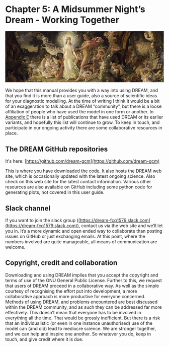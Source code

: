 # Chapter 5: A Midsummer Night’s Dream - Working Together
![chapter5](./img/chapter_5.png)

We hope that this manual provides you with a way into using DREAM, and that you find it is more than a user guide, also a source of scientific ideas for your diagnostic modelling. At the time of writing I think it would be a bit of an exaggeration to talk about a DREAM “community”, but there is a loose affiliation of people who have used the model in one form or another. In [Appendix E](https://dreamusermanual.readthedocs.io/en/latest/AppendixE.html) there is a list of publications that have used DREAM or its earlier variants, and hopefully this list will continue to grow. To keep in touch, and participate in our ongoing activity there are some collaborative resources in place. 

## The DREAM GitHub repositories
It's here: [https://github.com/dream-gcm](https://github.com/dream-gcm)

This is where you have downloaded the code. It also hosts the DREAM web site, which is occasionally updated with the latest ongoing science. Also check on this web site for the latest contact information. Various other resources are also available on GitHub including some python code for generating plots, not covered in this user guide. 


## Slack channel
If you want to join the slack group ([https://dream-fcq1579.slack.com](https://dream-fcq1579.slack.com)), contact us via the web site and we’ll let you in. It’s a more dynamic and open ended way to collaborate than posting issues on GitHub or just exchanging emails. At this point, where the numbers involved are quite manageable, all means of communication are welcome. 


## Copyright, credit and collaboration
Downloading and using DREAM implies that you accept the copyright and terms of use of the GNU General Public License. Further to this, we request that users of DREAM proceed in a collaborative way. As well as the simple courtesy of recognising the effort put into development, a more collaborative approach is more productive for everyone concerned. Methods of using DREAM, and problems encountered are best discussed within the DREAM community, and as such they can be addressed far more effectively. This doesn’t mean that everyone has to be involved in everything all the time. That would be grossly inefficient. But there is a risk that an individualistic (or even in one instance unauthorised) use of the model can (and did) lead to mediocre science. We are stronger together, and we can help and inspire one another. So whatever you do, keep in touch, and give credit where it is due.
